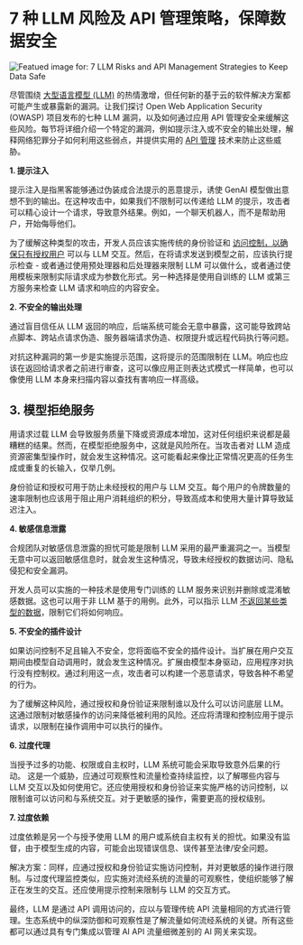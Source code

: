 # 7 种 LLM 风险及 API 管理策略，保障数据安全

![Featued image for: 7 LLM Risks and API Management Strategies to Keep Data Safe](https://cdn.thenewstack.io/media/2024/07/f7abd483-chatbot-1024x576.jpg)

尽管围绕 [大型语言模型 (LLM)](https://roadmap.sh/guides/introduction-to-llms) 的热情激增，但任何新的基于云的软件解决方案都可能产生或暴露新的漏洞。让我们探讨 Open Web Application Security (OWASP) 项目发布的七种 LLM 漏洞，以及如何通过应用 API 管理安全来缓解这些风险。每节将详细介绍一个特定的漏洞，例如提示注入或不安全的输出处理，解释网络犯罪分子如何利用这些弱点，并提供实用的 [API 管理](https://thenewstack.io/api-management/) 技术来防止这些威胁。

**1. 提示注入**

提示注入是指黑客能够通过伪装成合法提示的恶意提示，诱使 GenAI 模型做出意想不到的输出。在这种攻击中，如果我们不限制可以传递给 LLM 的提示，攻击者可以精心设计一个请求，导致意外结果。例如，一个聊天机器人，而不是帮助用户，开始侮辱他们。

为了缓解这种类型的攻击，开发人员应该实施传统的身份验证和 [访问控制，以确保只有授权用户](https://thenewstack.io/role-based-access-control-five-common-authorization-patterns/) 可以与 LLM 交互。然后，在将请求发送到模型之前，应该执行提示检查 - 或者通过使用预处理器和后处理器来限制 LLM 可以做什么，或者通过使用模板来限制实际请求成为参数化形式。另一种选择是使用自训练的 LLM 或第三方服务来检查 LLM 请求和响应的内容安全。

**2. 不安全的输出处理**

通过盲目信任从 LLM 返回的响应，后端系统可能会无意中暴露，这可能导致跨站点脚本、跨站点请求伪造、服务器端请求伪造、权限提升或远程代码执行等问题。

对抗这种漏洞的第一步是实施提示范围，这将提示的范围限制在 LLM。响应也应该在返回给请求者之前进行审查，这可以像应用正则表达式模式一样简单，也可以像使用 LLM 本身来扫描内容以查找有害响应一样高级。

## 3. 模型拒绝服务

用请求过载 LLM 会导致服务质量下降或资源成本增加，这对任何组织来说都是最糟糕的结果。然而，在模型拒绝服务中，这就是风险所在。当攻击者对 LLM 造成资源密集型操作时，就会发生这种情况。这可能看起来像比正常情况更高的任务生成或重复的长输入，仅举几例。

身份验证和授权可用于防止未经授权的用户与 LLM 交互。每个用户的令牌数量的速率限制也应该用于阻止用户消耗组织的积分，导致高成本和使用大量计算导致延迟注入。

**4. 敏感信息泄露**

合规团队对敏感信息泄露的担忧可能是限制 LLM 采用的最严重漏洞之一。当模型无意中可以返回敏感信息时，就会发生这种情况，导致未经授权的数据访问、隐私侵犯和安全漏洞。

开发人员可以实施的一种技术是使用专门训练的 LLM 服务来识别并删除或混淆敏感数据。这也可以用于非 LLM 基于的用例。此外，可以指示 LLM [不返回某些类型的数据](https://thenewstack.io/automating-context-in-structured-data-for-llms/)，限制它们将如何响应。

**5. 不安全的插件设计**

如果访问控制不足且输入不安全，您将面临不安全的插件设计。当扩展在用户交互期间由模型自动调用时，就会发生这种情况。扩展由模型本身驱动，应用程序对执行没有控制权。通过利用这一点，攻击者可以构建一个恶意请求，导致各种不希望的行为。

为了缓解这种风险，通过授权和身份验证来限制谁以及什么可以访问底层 LLM。这通过限制对敏感操作的访问来降低被利用的风险。还应将清理和控制应用于提示请求，以限制在操作调用中可以执行的操作。

**6. 过度代理**

当授予过多的功能、权限或自主权时，LLM 系统可能会采取导致意外后果的行动。
这是一个威胁，应通过可观察性和流量检查持续监控，以了解哪些内容与 LLM 交互以及如何使用它。还应使用授权和身份验证来实施严格的访问控制，以限制谁可以访问和与系统交互。对于更敏感的操作，需要更高的授权级别。

**7. 过度依赖**

过度依赖是另一个与授予使用 LLM 的用户或系统自主权有关的担忧。如果没有监督，由于模型生成的内容，可能会出现错误信息、误传甚至法律/安全问题。

解决方案：同样，应通过授权和身份验证实施访问控制，并对更敏感的操作进行限制。与过度代理监控类似，应实施对流经系统的流量的可观察性，使组织能够了解正在发生的交互。还应使用提示控制来限制与 LLM 的交互方式。

最终，LLM 是通过 API 调用访问的，应以与管理传统 API 流量相同的方式进行管理。生态系统中的纵深防御和可观察性是了解流量如何流经系统的关键。所有这些都可以通过具有专门集成以管理 AI API 流量细微差别的 AI 网关来实现。